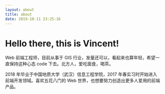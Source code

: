 ```yaml
---
layout: about
title: about
date: 2019-10-11 23:25:16
---
```


# Hello there, this is Vincent!

Web 前端工程师，目前从事于 GIS 行业，发量还可以，看起来也算年轻，希望一直保持这种心态 code 下去。北方人，爱吃面食，喝茶。

2018 年毕业于中国地质大学（武汉）信息工程学院，2017 年春实习时开始进入前端开发领域。喜欢五花八门的 Web 世界，也想要努力创造出更多人爱用的前端产品。
